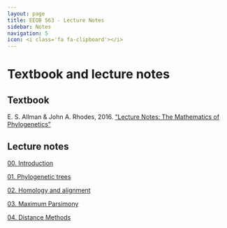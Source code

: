 ```yaml
---
layout: page
title: EEOB 563 - Lecture Notes
sidebar: Notes
navigation: 5
icon: <i class='fa fa-clipboard'></i> 
---
```


# Textbook and lecture notes

## Textbook

E. S. Allman & John A. Rhodes, 2016. [“Lecture Notes: The Mathematics of Phylogenetics”](https://jarhodesuaf.github.io/PhyloBook.pdf)

## Lecture notes

[00. Introduction](https://isu-molphyl.github.io/EEOB563-Spring2020/lecture_notes/00_Introduction.pdf)

[01. Phylogenetic trees](https://isu-molphyl.github.io/EEOB563-Spring2020/lecture_notes/01_Phylogenetic_trees.pdf)

[02. Homology and alignment](https://isu-molphyl.github.io/EEOB563-Spring2020/lecture_notes/02_Homology_and_alignments.pdf)

[03. Maximum Parsimony](https://isu-molphyl.github.io/EEOB563-Spring2020/lecture_notes/03_Maximum_parsimony.pdf)

[04. Distance Methods](https://isu-molphyl.github.io/EEOB563-Spring2020/lecture_notes/04_Distance_methods.pdf)

<!--
[05. Maximum Likelihood](https://isu-molphyl.github.io/EEOB563-Spring2020/lecture_notes/05_Maximum_likelihood.pdf)

[06. Bayesian Analysis](https://isu-molphyl.github.io/EEOB563-Spring2020/lecture_notes/06_Bayesian_phylogenetics.pdf)

[07. Molecualar Evolution](https://isu-molphyl.github.io/EEOB563-Spring2020/lecture_notes/07_Molecular_evolution.pdf)

[08. Molecular Clocks](https://isu-molphyl.github.io/EEOB563-Spring2020/lecture_notes/08_Molecular_clocks.pdf)

[09. Comparative Methods](https://isu-molphyl.github.io/EEOB563-Spring2020/lecture_notes/09_Comparative_methods.pdf)

[10. Ancestral States' Reconstruction](https://isu-molphyl.github.io/EEOB563-Spring2020/lecture_notes/10_Reconstructing_ancestral_states.pdf)

-->
